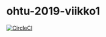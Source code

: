 # ohtu-2019-viikko1

[![CircleCI](https://circleci.com/gh/Teo44/ohtu-2019-viikko1.svg?style=svg)](https://circleci.com/gh/Teo44/ohtu-2019-viikko1)
